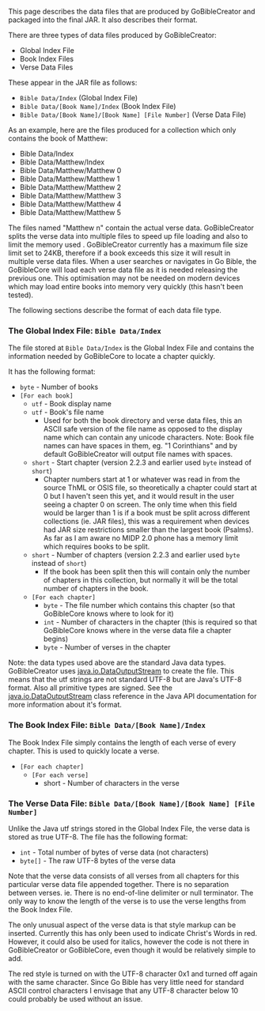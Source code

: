 This page describes the data files that are produced by GoBibleCreator and packaged into the final JAR. It also describes their format.

There are three types of data files produced by GoBibleCreator:
  * Global Index File
  * Book Index Files
  * Verse Data Files

These appear in the JAR file as follows:

  * `Bible Data/Index` (Global Index File)
  * `Bible Data/[Book Name]/Index` (Book Index File)
  * `Bible Data/[Book Name]/[Book Name] [File Number]` (Verse Data File)

As an example, here are the files produced for a collection which only contains the book of Matthew:

  * Bible Data/Index
  * Bible Data/Matthew/Index
  * Bible Data/Matthew/Matthew 0
  * Bible Data/Matthew/Matthew 1
  * Bible Data/Matthew/Matthew 2
  * Bible Data/Matthew/Matthew 3
  * Bible Data/Matthew/Matthew 4
  * Bible Data/Matthew/Matthew 5

The files named "Matthew n" contain the actual verse data. GoBibleCreator splits the verse data into multiple files to speed up file loading and also to limit the memory used . GoBibleCreator currently has a maximum file size limit set to 24KB, therefore if a book exceeds this size it will result in multiple verse data files. When a user searches or navigates in Go Bible, the GoBibleCore will load each verse data file as it is needed releasing the previous one. This optimisation may not be needed on modern devices which may load entire books into memory very quickly (this hasn't been tested).

The following sections describe the format of each data file type.

### The Global Index File: `Bible Data/Index` ###

The file stored at `Bible Data/Index` is the Global Index File and contains the information needed by GoBibleCore to locate a chapter quickly.

It has the following format:

  * `byte` - Number of books
  * `[For each book]`
    * `utf` - Book display name
    * `utf` - Book's file name
      * Used for both the book directory and verse data files, this an ASCII safe version of the file name as opposed to the display name which can contain any unicode characters. Note: Book file names can have spaces in them, eg. "1 Corinthians" and by default GoBibleCreator will output file names with spaces.
    * `short` - Start chapter (version 2.2.3 and earlier used `byte` instead of `short`)
      * Chapter numbers start at 1 or whatever was read in from the source ThML or OSIS file, so theoretically a chapter could start at 0 but I haven't seen this yet, and it would result in the user seeing a chapter 0 on screen. The only time when this field would be larger than 1 is if a book must be split across different collections (ie. JAR files), this was a requirement when devices had JAR size restrictions smaller than the largest book (Psalms). As far as I am aware no MIDP 2.0 phone has a memory limit which requires books to be split.
    * `short` - Number of chapters (version 2.2.3 and earlier used `byte` instead of `short`)
      * If the book has been split then this will contain only the number of chapters in this collection, but normally it will be the total number of chapters in the book.
    * `[For each chapter]`
      * `byte` - The file number which contains this chapter (so that GoBibleCore knows where to look for it)
      * `int` - Number of characters in the chapter (this is required so that GoBibleCore knows where in the verse data file a chapter begins)
      * `byte` - Number of verses in the chapter

Note: the data types used above are the standard Java data types. GoBibleCreator uses [java.io.DataOutputStream](http://java.sun.com/javase/6/docs/api/java/io/DataOutputStream.html) to create the file. This means that the utf strings are not standard UTF-8 but are Java's UTF-8 format. Also all primitive types are signed. See the [java.io.DataOutputStream](http://java.sun.com/javase/6/docs/api/java/io/DataOutputStream.html) class reference in the Java API documentation for more information about it's format.

### The Book Index File: `Bible Data/[Book Name]/Index` ###

The Book Index File simply contains the length of each verse of every chapter. This is used to quickly locate a verse.

  * `[For each chapter]`
    * `[For each verse]`
      * short - Number of characters in the verse

### The Verse Data File: `Bible Data/[Book Name]/[Book Name] [File Number]` ###

Unlike the Java utf strings stored in the Global Index File, the verse data is stored as true UTF-8. The file has the following format:

  * `int` - Total number of bytes of verse data (not characters)
  * `byte[]` - The raw UTF-8 bytes of the verse data

Note that the verse data consists of all verses from all chapters for this particular verse data file appended together. There is no separation between verses. ie. There is no end-of-line delimiter or null terminator. The only way to know the length of the verse is to use the verse lengths from the Book Index File.

The only unusual aspect of the verse data is that style markup can be inserted. Currently this has only been used to indicate Christ's Words in red. However, it could also be used for italics, however the code is not there in GoBibleCreator or GoBibleCore, even though it would be relatively simple to add.

The red style is turned on with the UTF-8 character 0x1 and turned off again with the same character. Since Go Bible has very little need for standard ASCII control characters I envisage that any UTF-8 character below 10 could probably be used without an issue.
